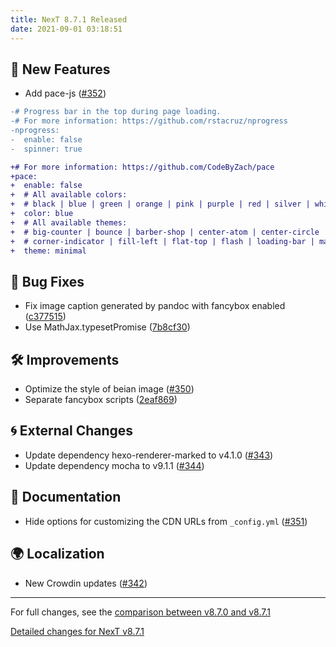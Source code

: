 ```yaml
---
title: NexT 8.7.1 Released
date: 2021-09-01 03:18:51
---
```


## 🌟 New Features

- Add pace-js ([#352](https://github.com/next-theme/hexo-theme-next/pull/352))
```diff
-# Progress bar in the top during page loading.
-# For more information: https://github.com/rstacruz/nprogress
-nprogress:
-  enable: false
-  spinner: true

+# For more information: https://github.com/CodeByZach/pace
+pace:
+  enable: false
+  # All available colors:
+  # black | blue | green | orange | pink | purple | red | silver | white | yellow
+  color: blue
+  # All available themes:
+  # big-counter | bounce | barber-shop | center-atom | center-circle | center-radar | center-simple
+  # corner-indicator | fill-left | flat-top | flash | loading-bar | mac-osx | material | minimal
+  theme: minimal
```

## 🐞 Bug Fixes

- Fix image caption generated by pandoc with fancybox enabled ([c377515](https://github.com/next-theme/hexo-theme-next/commit/c377515fd7c5dfd82bec6663a37c0f564bbe323d))
- Use MathJax.typesetPromise ([7b8cf30](https://github.com/next-theme/hexo-theme-next/commit/7b8cf30732ae13e330bbdee93f17a8f5e3d436b2))

## 🛠 Improvements

- Optimize the style of beian image ([#350](https://github.com/next-theme/hexo-theme-next/pull/350))
- Separate fancybox scripts ([2eaf869](https://github.com/next-theme/hexo-theme-next/commit/2eaf869e89331b3316d6b599dd3dc0a5bb4703e3))

## 🌀 External Changes

- Update dependency hexo-renderer-marked to v4.1.0 ([#343](https://github.com/next-theme/hexo-theme-next/pull/343))
- Update dependency mocha to v9.1.1 ([#344](https://github.com/next-theme/hexo-theme-next/pull/344))

## 📖 Documentation

- Hide options for customizing the CDN URLs from `_config.yml` ([#351](https://github.com/next-theme/hexo-theme-next/pull/351))

## 🌍 Localization

- New Crowdin updates ([#342](https://github.com/next-theme/hexo-theme-next/pull/342))

***

For full changes, see the [comparison between v8.7.0 and v8.7.1](https://github.com/next-theme/hexo-theme-next/compare/v8.7.0...v8.7.1)

[Detailed changes for NexT v8.7.1](https://github.com/next-theme/hexo-theme-next/releases/tag/v8.7.1)
